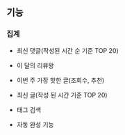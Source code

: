 

## 기능

### 집계

- 최신 댓글(작성된 시간 순 기준 TOP 20)

- 이 달의 리뷰왕

- 이번 주 가장 핫한 글(조회수, 추천)

- 최신 글(작성 된 시간 기준 TOP 20)

- 태그 검색

- 자동 완성 기능